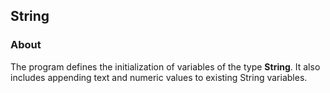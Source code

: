 ## String

### About

The program defines the initialization of variables of the type **String**. It also includes appending text and numeric values to existing String variables.
